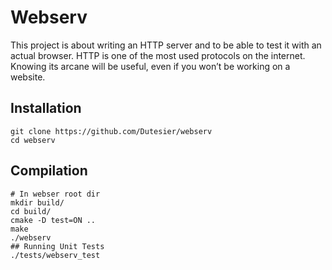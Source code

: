 # Webserv

This project is about writing an HTTP server and to be able to test it with an
actual browser.
HTTP is one of the most used protocols on the internet.
Knowing its arcane will be useful, even if you won’t be working on a website.

## Installation

```shell
git clone https://github.com/Dutesier/webserv
cd webserv
```

## Compilation

```shell
# In webser root dir
mkdir build/
cd build/
cmake -D test=ON ..
make
./webserv
## Running Unit Tests
./tests/webserv_test
```

<!-- ```mermaid
classDiagram

class ASocket
ASocket   :   getFD()
ASocket   :   getAddressPointer()
ASocket   :   struct sockaddr address
ASocket   :   int fd

class SocketListener
SocketListener  :   bind()
SocketListener  :   listen()
SocketListener  :   accept()
SocketListener  :   struct sockaddr address
SocketListener  :   int fd
SocketListener  :   SocketConnection[] connections


class SocketConnection
SocketConnection    :   struct sockaddr address
SocketConnection    :   int fd
SocketConnection   :   write()
SocketConnection   :   read()

class Server
Server  :   SocketListener[] listeners

ASocket <|-- SocketListener
ASocket <|-- SocketConnection
Server *--ASocket
``` -->
